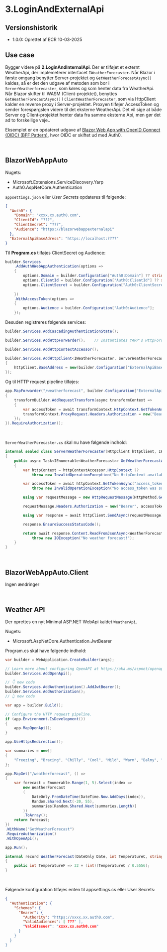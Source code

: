 ﻿# 3.LoginAndExternalApi

## Versionshistorik
- 1.0.0: Oprettet af ECR 10-03-2025
&nbsp;

## Use case
Bygger videre på **2.LoginAndInternalApi**. Der er tilføjet et externt WeatherApi, der implemeterer interfacet `IWeatherForecaster`. 
Når Blazor i første omgang benytter Server-projektet og `GetWeatherForecastAsync()` kaldes, så er det den udgave af metoden som bor i `ServerWeatherforecaster`, 
som køres og som henter data fra WeatherApi.
Når Blazor skifter til WASM (Client-projektet), benyttes `GetWeatherForecastAsync()` i `ClientWeatherForecaster`, som via HttpClient kalder en reverse proxy i Server-projektet.
Proxyen tilføjer AccessToken og sender forespørgslen videre til det eksterne WeatherApi.
Det vil sige at både Server og Client-projektet henter data fra samme eksterne Api, men gør det ad to forskellige veje..

Eksemplet er en opdateret udgave af [Blazor Web App with OpenID Connect (OIDC) (BFF Pattern)](https://github.com/dotnet/blazor-samples/tree/main/9.0/BlazorWebAppOidcBff), 
hvor OIDC er skiftet ud med Auth0.

&nbsp;

## BlazorWebAppAuto

Nugets: 
- Microsoft.Extensions.ServiceDiscovery.Yarp
- Auth0.AspNetCore.Authentication

`appsettings.json` eller *User Secret*s opdateres til følgende:
```json
{
  "Auth0": {
    "Domain": "xxxx.xx.auth0.com",
    "ClientId": "???",
    "ClientSecret": "???",
    "Audience": "https://blazorwebappexternalapi"
  },
  "ExternalApiBaseAdress": "https://localhost:????"
}
```

Til **Program.cs** tilføjes ClientSecret og Audience:

```csharp
builder.Services
    .AddAuth0WebAppAuthentication(options =>
    {
        options.Domain = builder.Configuration["Auth0:Domain"] ?? string.Empty;
        options.ClientId = builder.Configuration["Auth0:ClientId"] ?? string.Empty;
        options.ClientSecret = builder.Configuration["Auth0:ClientSecret"];
        
    })
    .WithAccessToken(options =>
    {
        options.Audience = builder.Configuration["Auth0:Audience"];
    });
```

Desuden registreres følgende services:
```csharp
builder.Services.AddCascadingAuthenticationState();

builder.Services.AddHttpForwarder();    // Instantiates YARP's HttpForwarder

builder.Services.AddHttpContextAccessor();

builder.Services.AddHttpClient<IWeatherForecaster, ServerWeatherForecaster>(httpClient =>
{
    httpClient.BaseAddress = new(builder.Configuration["ExternalApiBaseAdress"]!);
});
```


Og til HTTP request pipeline tilføjes:
```csharp
app.MapForwarder("/weatherforecast", builder.Configuration["ExternalApiBaseAdress"]!, transformBuilder =>
{
    transformBuilder.AddRequestTransform(async transformContext =>
    {
        var accessToken = await transformContext.HttpContext.GetTokenAsync("access_token");
        transformContext.ProxyRequest.Headers.Authorization = new("Bearer", accessToken);
    });
}).RequireAuthorization();
```
&nbsp;

`ServerWeatherForecaster.cs` skal nu have følgende indhold:
```csharp
internal sealed class ServerWeatherForecaster(HttpClient httpClient, IHttpContextAccessor httpContextAccessor) : IWeatherForecaster
{
    public async Task<IEnumerable<WeatherForecast>> GetWeatherForecastAsync()
    {
        var httpContext = httpContextAccessor.HttpContext ??
            throw new InvalidOperationException("No HttpContext available from the IHttpContextAccessor!");

        var accessToken = await httpContext.GetTokenAsync("access_token") ??
            throw new InvalidOperationException("No access_token was saved");

        using var requestMessage = new HttpRequestMessage(HttpMethod.Get, "/weatherforecast");

        requestMessage.Headers.Authorization = new("Bearer", accessToken);

        using var response = await httpClient.SendAsync(requestMessage);

        response.EnsureSuccessStatusCode();

        return await response.Content.ReadFromJsonAsync<WeatherForecast[]>() ??
            throw new IOException("No weather forecast!");
    }
}
```




&nbsp;



## BlazorWebAppAuto.Client

Ingen ændringer

&nbsp;


## Weather API
Der oprettes en nyt Minimal ASP.NET WebApi kaldet `WeatherApi`.

Nugets:
- Microsoft.AspNetCore.Authentication.JwtBearer

Program.cs skal have følgende indhold:
```csharp
var builder = WebApplication.CreateBuilder(args);

// Learn more about configuring OpenAPI at https://aka.ms/aspnet/openapi
builder.Services.AddOpenApi();

// 👇 new code
builder.Services.AddAuthentication().AddJwtBearer();
builder.Services.AddAuthorization();
// 👆 new code

var app = builder.Build();

// Configure the HTTP request pipeline.
if (app.Environment.IsDevelopment())
{
    app.MapOpenApi();
}

app.UseHttpsRedirection();

var summaries = new[]
{
    "Freezing", "Bracing", "Chilly", "Cool", "Mild", "Warm", "Balmy", "Hot", "Sweltering", "Scorching"
};

app.MapGet("/weatherforecast", () =>
{
    var forecast = Enumerable.Range(1, 5).Select(index =>
        new WeatherForecast
        (
            DateOnly.FromDateTime(DateTime.Now.AddDays(index)),
            Random.Shared.Next(-20, 55),
            summaries[Random.Shared.Next(summaries.Length)]
        ))
        .ToArray();
    return forecast;
})
.WithName("GetWeatherForecast")
.RequireAuthorization()
.WithOpenApi();

app.Run();

internal record WeatherForecast(DateOnly Date, int TemperatureC, string? Summary)
{
    public int TemperatureF => 32 + (int)(TemperatureC / 0.5556);
}
```

&nbsp;

Følgende konfiguration tilføjes enten til appsettings.cs eller User Secrets:
```json
{
  "Authentication": {
    "Schemes": {
      "Bearer": {
        "Authority": "https://xxxx.xx.auth0.com",
        "ValidAudiences": [ ???" ],
        "ValidIssuer": "xxxx.xx.auth0.com"
      }
    }
  }
}
```
